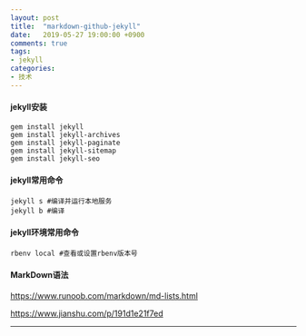 ```yaml
---
layout: post
title:  "markdown-github-jekyll"
date:   2019-05-27 19:00:00 +0900
comments: true
tags:
- jekyll
categories:
- 技术
---
```

#### jekyll安装
```shell
gem install jekyll
gem install jekyll-archives
gem install jekyll-paginate
gem install jekyll-sitemap
gem install jekyll-seo
```
#### jekyll常用命令
```shell
jekyll s #编译并运行本地服务
jekyll b #编译
```
#### jekyll环境常用命令
```
rbenv local #查看或设置rbenv版本号
```
#### MarkDown语法
<https://www.runoob.com/markdown/md-lists.html>

<https://www.jianshu.com/p/191d1e21f7ed>

---

[jekyll-website]: https://jekyllrb.com
[jekyll-gh]:    https://github.com/jekyll/jekyll
[github-website]: https://github.com/



